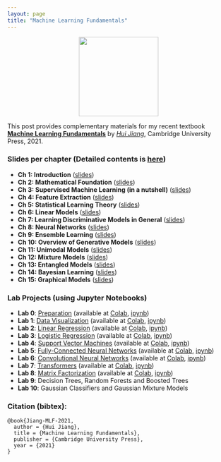 ```yaml
---
layout: page
title: "Machine Learning Fundamentals"
---
```


<div style="text-align: center">
<img src="https://wiki.eecs.yorku.ca/user/hj/_media/research:mlb-book-cover-small.jpg" width="180"> 
</div> 

This post provides complementary materials for my recent textbook [**Machine Learning Fundamentals**](https://www.amazon.com/Machine-Learning-Fundamentals-Concise-Introduction/dp/1108940021) by [*Hui Jiang*](https://wiki.eecs.yorku.ca/user/hj/), Cambridge University Press, 2021.
                                                                                                

### Slides per chapter (Detailed  contents is [here](https://wiki.eecs.yorku.ca/user/hj/_media/research:detailedcontents.pdf))

- **Ch 1: Introduction**    ([slides](https://wiki.eecs.yorku.ca/user/hj/_media/research:ch1_introduction.pdf))
- **Ch 2:  Mathematical Foundation**  ([slides](https://wiki.eecs.yorku.ca/user/hj/_media/research:ch2_mathematical_foundation.pdf))
- **Ch 3: Supervised Machine Learning (in a nutshell)** ([slides](https://wiki.eecs.yorku.ca/user/hj/_media/research:ch3_supervised_machine_learning.pdf))
- **Ch 4: Feature Extraction** ([slides](https://wiki.eecs.yorku.ca/user/hj/_media/research:ch4_feature_extraction.pdf))
- **Ch 5: Statistical Learning Theory** ([slides](https://wiki.eecs.yorku.ca/user/hj/_media/research:ch5_statistical_learning_theory.pdf))
- **Ch 6: Linear Models** ([slides](https://wiki.eecs.yorku.ca/user/hj/_media/research:ch6_linear_models.pdf))
- **Ch 7: Learning Discriminative Models in General** ([slides](https://wiki.eecs.yorku.ca/user/hj/_media/research:ch7_learning_discriminative_models.pdf))
- **Ch 8: Neural Networks** ([slides](https://wiki.eecs.yorku.ca/user/hj/_media/research:ch8_neural_networks.pdf))
- **Ch 9: Ensemble Learning** ([slides](https://wiki.eecs.yorku.ca/user/hj/_media/research:ch9_ensemble_learning.pdf))
- **Ch 10: Overview of Generative Models** ([slides](https://wiki.eecs.yorku.ca/user/hj/_media/research:ch10_overview_generative_models.pdf))
- **Ch 11: Unimodal Models** ([slides](https://wiki.eecs.yorku.ca/user/hj/_media/research:ch11_unimodal_models.pdf))
- **Ch 12: Mixture Models** ([slides](https://wiki.eecs.yorku.ca/user/hj/_media/research:ch12_mixture_models.pdf))
- **Ch 13: Entangled Models** ([slides](https://wiki.eecs.yorku.ca/user/hj/_media/research:ch13_entangled_models.pdf))
- **Ch 14: Bayesian Learning** ([slides](https://wiki.eecs.yorku.ca/user/hj/_media/research:ch14_bayesian_learning.pdf))
- **Ch 15: Graphical Models** ([slides](https://wiki.eecs.yorku.ca/user/hj/_media/research:ch15_graphical_models.pdf))

### Lab Projects (using Jupyter Notebooks)

- **Lab 0**: [Preparation](https://github.com/iNCML/MachineLearningBook/blob/master/labs/pdf/Lab0_Preparation.pdf)  (available at [Colab](https://colab.research.google.com/drive/1nB-uULhbpFTqlUOekEW3272eqKJg6qok?usp=sharing), [ipynb](https://github.com/iNCML/MachineLearningBook/blob/master/labs/ipynb/Lab0_Preparation.ipynb)) 
- **Lab 1**: [Data Visualization](https://github.com/iNCML/MachineLearningBook/blob/master/labs/pdf/Lab1_Data_Visualization.pdf) (available at [Colab](https://colab.research.google.com/drive/1zE2OrdJNkmzzn30CdDsj1y9qz585-afF?usp=sharing), [ipynb](https://github.com/iNCML/MachineLearningBook/blob/master/labs/ipynb/Lab1_Data_Visualization.ipynb))
- **Lab 2**: [Linear Regression](https://github.com/iNCML/MachineLearningBook/blob/master/labs/pdf/Lab2_Linear_Regression.pdf)  (available at [Colab](https://colab.research.google.com/drive/1Ix04T8y0evnFnXWvHHWu0KfqsOA48hUg?usp=sharing), [ipynb](https://github.com/iNCML/MachineLearningBook/blob/master/labs/ipynb/Lab2_Linear_Regression.ipynb))
- **Lab 3**: [Logistic Regression](https://github.com/iNCML/MachineLearningBook/blob/master/labs/pdf/Lab3_Logistic_Regression.pdf)  (available at [Colab](https://colab.research.google.com/drive/1qUi2qgwBMmHJb7Bx7ca_braGtptmzFOQ?usp=sharing), [ipynb](https://github.com/iNCML/MachineLearningBook/blob/master/labs/ipynb/Lab3_Logistic_Regression.ipynb))
- **Lab 4**: [Support Vector Machines](https://github.com/iNCML/MachineLearningBook/blob/master/labs/pdf/Lab4_Support_Vector_Machine.pdf) (available at [Colab](https://colab.research.google.com/drive/1vlN46Xhfv4ES8jFWWI0iTj3WHKjb0KMg?usp=sharing), [ipynb](https://github.com/iNCML/MachineLearningBook/blob/master/labs/ipynb/Lab4_Support_Vector_Machine.ipynb))
- **Lab 5**: [Fully-Connected Neural Networks](https://github.com/iNCML/MachineLearningBook/blob/master/labs/pdf/Lab5_Fully_Connected_Neural_Networks.pdf) (available at [Colab](https://colab.research.google.com/drive/1TY3fAAS18lyGrlEsvLhaYm6fIBP7CDgD?usp=sharing), [ipynb](https://github.com/iNCML/MachineLearningBook/blob/master/labs/ipynb/Lab5_Fully_Connected_Neural_Networks.ipynb))
- **Lab 6**: [Convolutional Neural Networks](https://github.com/iNCML/MachineLearningBook/blob/master/labs/pdf/Lab6_Convolutional_Neural_Networks.pdf)  (available at [Colab](https://colab.research.google.com/drive/1Zkeujeoh4jNR9bQ67kfuIE7cV6KifZS2?usp=sharing), [ipynb](https://github.com/iNCML/MachineLearningBook/blob/master/labs/ipynb/Lab6_Convolutional_Neural_Networks.ipynb))
- **Lab 7**: [Transformers](https://github.com/iNCML/MachineLearningBook/blob/master/labs/pdf/Lab7_Transformers.pdf) (available at [Colab](https://colab.research.google.com/drive/1RvaBdX-KrgCNkVoo39UYqH1qzd-hAT5q), [ipynb](https://github.com/iNCML/MachineLearningBook/blob/master/labs/ipynb/Lab7_Transformers.ipynb)) 
- **Lab 8**: [Matrix Factorization](https://github.com/iNCML/MachineLearningBook/blob/master/labs/pdf/Lab8_Matrix_Factorization.pdf) (available at [Colab](https://colab.research.google.com/drive/1JaGmlkrC03URmnfkKtOakckP_ds20-WA), [ipynb](https://github.com/iNCML/MachineLearningBook/blob/master/labs/ipynb/Lab8_Matrix_Factorization.ipynb)) 
- **Lab 9**: Decision Trees, Random Forests and Boosted Trees 
- **Lab 10**: Gaussian Classifiers and Gaussian Mixture Models 


### Citation (bibtex):
```
@book{Jiang-MLF-2021, 
  author = {Hui Jiang},
  title = {Machine Learning Fundamentals}, 
  publisher = {Cambridge University Press},
  year = {2021} 
}
```
